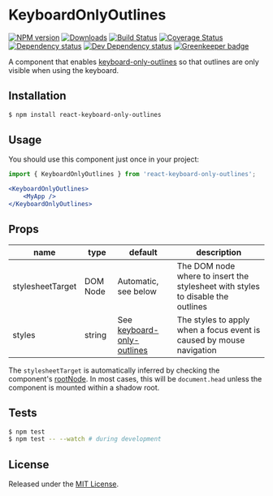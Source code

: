 # KeyboardOnlyOutlines

[![NPM version][npm-image]][npm-url] [![Downloads][downloads-image]][npm-url] [![Build Status][travis-image]][travis-url] [![Coverage Status][codecov-image]][codecov-url] [![Dependency status][david-dm-image]][david-dm-url] [![Dev Dependency status][david-dm-dev-image]][david-dm-dev-url] [![Greenkeeper badge][greenkeeper-image]][greenkeeper-url]

[npm-url]:https://npmjs.org/package/react-keyboard-only-outlines
[downloads-image]:https://img.shields.io/npm/dm/react-keyboard-only-outlines.svg
[npm-image]:https://img.shields.io/npm/v/react-keyboard-only-outlines.svg
[travis-url]:https://travis-ci.org/moxystudio/react-keyboard-only-outlines
[travis-image]:http://img.shields.io/travis/moxystudio/react-keyboard-only-outlines/master.svg
[codecov-url]:https://codecov.io/gh/moxystudio/react-keyboard-only-outlines
[codecov-image]:https://img.shields.io/codecov/c/github/moxystudio/react-keyboard-only-outlines/master.svg
[david-dm-url]:https://david-dm.org/moxystudio/react-keyboard-only-outlines
[david-dm-image]:https://img.shields.io/david/moxystudio/react-keyboard-only-outlines.svg
[david-dm-dev-url]:https://david-dm.org/moxystudio/react-keyboard-only-outlines?type=dev
[david-dm-dev-image]:https://img.shields.io/david/dev/moxystudio/react-keyboard-only-outlines.svg
[greenkeeper-image]:https://badges.greenkeeper.io/moxystudio/react-keyboard-only-outlines.svg
[greenkeeper-url]:https://greenkeeper.io/

A component that enables [keyboard-only-outlines](https://github.com/moxystudio/js-keyboard-only-outlines) so that outlines are only visible when using the keyboard.

## Installation

```sh
$ npm install react-keyboard-only-outlines
```

## Usage

You should use this component just once in your project:

```jsx
import { KeyboardOnlyOutlines } from 'react-keyboard-only-outlines';

<KeyboardOnlyOutlines>
    <MyApp />
</KeyboardOnlyOutlines>
```

## Props

| name | type | default | description |
| ---- | ---- | ------- | ----------- |
| stylesheetTarget | DOM Node | Automatic, see below | The DOM node where to insert the stylesheet with styles to disable the outlines |
| styles | string | See [keyboard-only-outlines](https://github.com/moxystudio/js-keyboard-only-outlines) | The styles to apply when a focus event is caused by mouse navigation |

The `stylesheetTarget` is automatically inferred by checking the component's [rootNode](https://developer.mozilla.org/en-US/docs/Web/API/Node/getRootNode). In most cases, this will be `document.head` unless the component is mounted within a shadow root.

## Tests

```sh
$ npm test
$ npm test -- --watch # during development
```


## License

Released under the [MIT License](http://www.opensource.org/licenses/mit-license.php).
